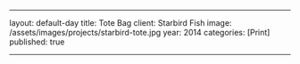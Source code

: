 ---

layout: default-day
title: Tote Bag
client: Starbird Fish
image: /assets/images/projects/starbird-tote.jpg
year: 2014
categories: [Print]
published: true

---